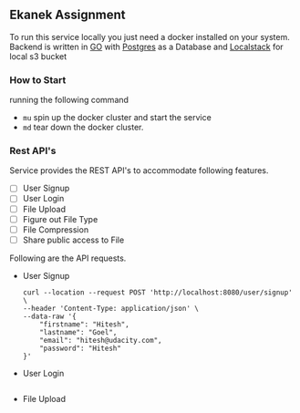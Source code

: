 ## Ekanek Assignment

To run this service locally you just need a docker installed on your system. 
Backend is written in [GO](https://golang.org/) with [Postgres](https://www.postgresql.org/) as a Database 
and [Localstack](https://github.com/localstack/localstack) for local s3 bucket

### How to Start
running the following command
- `mu` spin up the docker cluster and start the service
- `md` tear down the docker cluster.

### Rest API's
Service provides the REST API's to accommodate following features.
*[ ] User Signup
*[ ] User Login
*[ ] File Upload
*[ ] Figure out File Type
*[ ] File Compression
*[ ] Share public access to File

Following are the API requests.

- User Signup
    ```
    curl --location --request POST 'http://localhost:8080/user/signup' \
    --header 'Content-Type: application/json' \
    --data-raw '{
        "firstname": "Hitesh",
        "lastname": "Goel",
        "email": "hitesh@udacity.com",
        "password": "Hitesh"
    }'
    ```
- User Login
    ```
    
    ```
- File Upload
    ```
    
    ```
